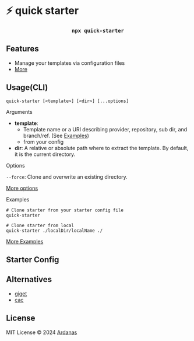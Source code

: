 <h1>⚡️ quick starter</h1>
<pre align="center"><b>npx quick-starter</b></pre>

## Features
- Manage your templates via configuration files
- [More](https://www.npmjs.com/package/giget#Features)

## Usage(CLI)
```shell
quick-starter [<template>] [<dir>] [...options]
```
Arguments
- **template**:
    - Template name or a URI describing provider, repository, sub dir, and branch/ref. (See [Examples](https://www.npmjs.com/package/giget#Examples))
    - from your config
- **dir**: A relative or absolute path where to extract the template. By default, it is the current directory.

Options

`--force`: Clone and overwrite an existing directory.

[More options](https://www.npmjs.com/package/giget#Options)

Examples

```shell
# Clone starter from your starter config file
quick-starter

# Clone starter from local
quick-starter ./localDir/localName ./
```
[More Examples](https://www.npmjs.com/package/giget#Examples)

## Starter Config

## Alternatives
- [giget](https://github.com/unjs/giget)
- [cac](https://github.com/cacjs/cac)

## License

MIT License © 2024 [Ardanas](https://github.com/Ardanas)
